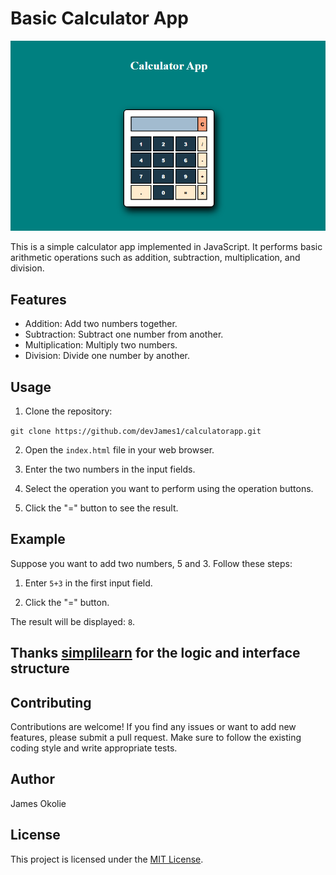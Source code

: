 # Basic Calculator App

![Basic Calculator App](./calculator_app.png)

This is a simple calculator app implemented in JavaScript. It performs basic arithmetic operations such as addition, subtraction, multiplication, and division.

## Features

- Addition: Add two numbers together.
- Subtraction: Subtract one number from another.
- Multiplication: Multiply two numbers.
- Division: Divide one number by another.

## Usage

1. Clone the repository:

`git clone https://github.com/devJames1/calculatorapp.git`

2. Open the `index.html` file in your web browser.

3. Enter the two numbers in the input fields.

4. Select the operation you want to perform using the operation buttons.

5. Click the "=" button to see the result.

## Example

Suppose you want to add two numbers, 5 and 3. Follow these steps:

1. Enter `5+3` in the first input field.

2. Click the "=" button.

The result will be displayed: `8`.

## Thanks [simplilearn](https://www.youtube.com/@SimplilearnOfficial) for the logic and interface structure

## Contributing

Contributions are welcome! If you find any issues or want to add new features, please submit a pull request. Make sure to follow the existing coding style and write appropriate tests.

## Author

James Okolie

## License

This project is licensed under the [MIT License](LICENSE).
